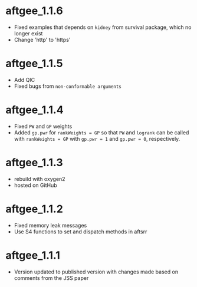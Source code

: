 # aftgee_1.1.6
  * Fixed examples that depends on `kidney` from survival package, which no longer exist
  * Change 'http' to 'https'
  
# aftgee_1.1.5
  * Add QIC
  * Fixed bugs from `non-conformable arguments`
  
# aftgee_1.1.4
  * Fixed `PW` and `GP` weights
  * Added `gp.pwr` for `rankWeights = GP` so that `PW` and `logrank` can be called with `rankWeights = GP` with `gp.pwr = 1` and `gp.pwr = 0`, respectively.

# aftgee_1.1.3
  * rebuild with oxygen2
  * hosted on GitHub

# aftgee_1.1.2
  * Fixed memory leak messages
  * Use S4 functions to set and dispatch methods in aftsrr

# aftgee_1.1.1
  * Version updated to published version with changes made based on comments from the JSS paper